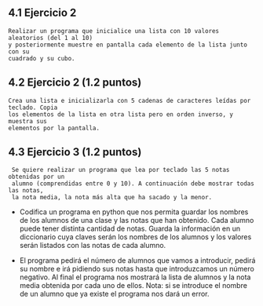 ## 4.1 Ejercicio 2

    Realizar un programa que inicialice una lista con 10 valores aleatorios (del 1 al 10)
    y posteriormente muestre en pantalla cada elemento de la lista junto con su
    cuadrado y su cubo.

## 4.2 Ejercicio 2 (1.2 puntos)
    Crea una lista e inicializarla con 5 cadenas de caracteres leídas por teclado. Copia
    los elementos de la lista en otra lista pero en orden inverso, y muestra sus
    elementos por la pantalla.

## 4.3 Ejercicio 3 (1.2 puntos)
     Se quiere realizar un programa que lea por teclado las 5 notas obtenidas por un
     alumno (comprendidas entre 0 y 10). A continuación debe mostrar todas las notas,
     la nota media, la nota más alta que ha sacado y la menor.

* Codifica un programa en python que nos permita guardar los nombres de los
alumnos de una clase y las notas que han obtenido. Cada alumno puede tener
distinta cantidad de notas. Guarda la información en un diccionario cuya claves serán los nombres de los alumnos y los valores serán listados con las notas de
cada alumno.

* El programa pedirá el número de alumnos que vamos a introducir, pedirá su
nombre e irá pidiendo sus notas hasta que introduzcamos un número negativo. Al
final el programa nos mostrará la lista de alumnos y la nota media obtenida por
cada uno de ellos. Nota: si se introduce el nombre de un alumno que ya existe el
programa nos dará un error.
